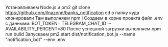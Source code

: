 Устанавливаем Node.js и pm2
git clone https://github.com/ilnazonn/banks_notification
cd в папку куда клонировали
Там выполняем npm i
Создаем в корне проекта файл .env с данными: 
BOT_TOKEN=
TELEGRAM_CHAT_ID=-
AVAILABILITY_PERCENT=80
После успешной загрузки выполняем npm run build
Запускаем pm2 start dist/notification_bot.js --name "notification_bot" --env .env

